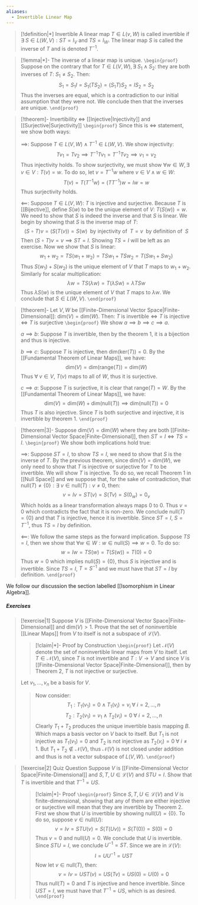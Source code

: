 ```yaml
---
aliases:
  - Invertible Linear Map
---
```


>[!definition|*] Invertible
>A linear map $T \in L(v,W)$ is called invertible if $\exists \; S \in L(W,V): ST = I_V$  and $TS = I_W$. The linear map $S$ is called the inverse of $T$ and is denoted $T^{-1}$.

>[!lemma|*]- The inverse of a linear map is unique.
>`\begin{proof}` Suppose on the contrary that for $T \in L(V,W), \exists \; S_1 \; \land \; S_2:$ they are both inverses of $T$: $S_1 \ne S_2$. Then: $$S_1 = S_1I = S_1(TS_2) = (S_1T)S_2 = IS_2 = S_2$$Thus the inverses are equal, which is a contradiction to our initial assumption that they were not. We conclude then that the inverses are unique. 
> `\end{proof}`

>[!theorem]- Invertibility $\iff$ [[Injective|Injectivity]] and [[Surjective|Surjectivity]]
>`\begin{proof}`  Since this is $\iff$ statement, we show both ways:
>
>$\implies$: Suppose $T \in L(V,W) \; \land \; T^{-1} \in L(W,V)$. We show injectivity: $$Tv_1 = Tv_2 \implies T^{-1}Tv_1 = T^{-1}Tv_2 \implies v_1= v_2$$
>Thus injectivity holds. To show surjectivity, we must show $\forall w \in W, \exists \; v \in V: T(v) = w$. To do so, let $v = T^{-1}w$ where $v \in V \; \land \; w \in W$: $$T(v)=T(T^{-1}w) = (TT^{-1})w = Iw = w$$
>Thus surjectivity holds.
>
>$\impliedby$: Suppose $T \in L(V,W)$: $T$ is injective and surjective. Because $T$ is [[Bijective]], define $S(w)$ to be the unique element of $V$: $T(S(w)) = w$. We need to show that $S$ is indeed the inverse and that $S$ is linear. We begin by showing that $S$ is the inverse map of $T$:$$(S\circ T)v = (S(T(v)) = S(w) \;\:\text{by injectivity of}\;\:T = v \;\:\text{by definition of}\;\:S$$
>Then $(S \circ T)v = v \implies ST = I$. Showing $TS = I$ will be left as an exercise. Now we show that $S$ is linear: $$w_1+w_2 = TS(w_1+w_2) = TSw_1 + TSw_2 = T(Sw_1 + Sw_2)$$Thus $S(w_1) + S(w_2)$ is the unique element of $V$ that $T$ maps to $w_1 + w_2$.
>Similarly for scalar multiplication: $$\lambda w= TS(\lambda w) = T(\lambda Sw) = \lambda TSw$$
>Thus $\lambda S(w)$ is the unique element of $V$ that $T$ maps to $\lambda w$. We conclude that $S \in L(W,V)$. 
>`\end{proof}`

>[!theorem]- Let $V,W$ be [[Finite-Dimensional Vector Space|Finite-Dimensional]]: $\text{dim}(V) = \text{dim}(W)$. Then: $T \; \text{is invertible} \iff T \; \text{is injective} \iff T \; \text{is surjective}$
>`\begin{proof}` We show $a \implies b \implies c \implies a$.
>
>$a \implies b$: Suppose $T$ is invertible, then by the theorem 1, it is a bijection and thus is injective.
>
>$b \implies c$: Suppose $T$ is injective, then $\text{dim}(\text{ker}(T)) = 0$. By the [[Fundamental Theorem of Linear Maps]], we have: $$\text{dim}(V) = \text{dim}(\text{range}(T)) = \text{dim}(W)$$Thus $\forall \; v \in V$, $T(v)$ maps to all of $W$, thus it is surjective.
>
>$c \implies a$: Suppose $T$ is surjective, it is clear that $\text{range}(T) = W$. By the [[Fundamental Theorem of Linear Maps]], we have: $$\text{dim}(V) = \text{dim}(W) + \text{dim}(\text{null}(T)) \implies \text{dim}(\text{null}(T)) = 0$$
>Thus $T$ is also injective. Since $T$ is both surjective and injective, it is invertible by theorem 1.
> `\end{proof}`

>[!theorem|3]- Suppose $\text{dim}(V) = \text{dim}(W)$ where they are both [[Finite-Dimensional Vector Space|Finite-Dimensional]], then $ST = I \iff TS = I$.
>`\begin{proof}` We show both implications hold true:
>
>$\implies$: Suppose $ST = I$, to show $TS = I$, we need to show that $S$ is the inverse of $T$. By the previous theorem, since $\text{dim}(V) = \text{dim}(W)$, we only need to show that $T$ is injective or surjective for $T$ to be invertible. We will show $T$ is injective. 
>To do so, we recall Theorem 1 in [[Null Space]] and we suppose that, for the sake of contradiction, that $\text{null}(T) \ne \{0\}: \exists \: v \in \text{null}(T): v \ne 0$, then: $$v = Iv = ST(v) = S(Tv) = S(0_w) = 0_v$$Which holds as a linear transformation always maps $0$ to $0$. Thus $v = 0$ which contradicts the fact that it is non-zero. We conclude $\text{null}(T) = \{0\}$ and that $T$ is injective, hence it is invertible. Since $ST = I$, $S = T^{-1}$, thus $TS = I$ by definition.
>
>$\impliedby$: We follow the same steps as the forward implication. Suppose $TS = I$, then we show that $\forall w \in W : w \in \text{null}(S) \implies w =0$. To do so: $$w = Iw = TS(w) = T(S(w)) = T(0) = 0$$Thus $w = 0$ which implies $\text{null}(S) = \{0\}$, thus $S$ is injective and is invertible. Since $TS = I$, $T = S^{-1}$ and we must have that $ST = I$ by definition.
> `\end{proof}` 

We follow our discussion the section labelled [[Isomorphism in Linear Algebra]].

##### Exercises
>[!exercise|1]
>Suppose $V$ is [[Finite-Dimensional Vector Space|Finite-Dimensional]] and $\text{dim}(V) >1$. Prove that the set of noninvertible [[Linear Maps]] from $V$ to itself is not a subspace of $\mathcal L(V)$.
>>[!claim|*]- Proof by Construction
>>`\begin{proof}` Let $\mathcal N(V)$ denote the set of noninvertible linear maps from $V$ to itself. Let $T \in \mathcal N(V)$, since $T$ is not invertible and $T: V \rightarrow V$ and since $V$ is [[Finite-Dimensional Vector Space|Finite-Dimensional]], then by Theorem 2, $T$ is not injective or surjective. 
>>
>Let $v_1, \dots, v_n$ be a basis for $V$.
>>Now consider: $$T_1 : T_1(v_1) = 0 \; \land \; T_1(v_i) = v_i \; \forall \: i = 2,\dots,n$$$$T_2 : T_2(v_1) = v_1 \; \land \; T_2(v_i) = 0 \; \forall \: i = 2,\dots,n$$Clearly $T_1 + T_2$ produces the unique invertible basis mapping $B$. Which maps a basis vector on $V$ back to itself. But $T_1$ is not injective as $T_1(v_1) = 0$ and $T_2$ is not injective as $T_2(v_i) = 0 \; \forall \: i \ne 1$. But $T_1 + T_2 \not\in \mathcal N(V)$, thus $\mathcal N(V)$ is not closed under addition and thus is not a vector subspace of $L(V,W)$.
>> `\end{proof}`

>[!exercise|2] Quiz Question
>Suppose $V$ is [[Finite-Dimensional Vector Space|Finite-Dimensional]] and $S,T,U \in \mathcal{L}(V)$ and $STU = I$. Show that $T$ is invertible and that $T^{-1} = US$. 
>>[!claim|*]- Proof
>>`\begin{proof}` Since $S,T,U \in \mathcal{L}(V)$ and $V$ is finite-dimensional, showing that any of them are either injective or surjective will mean that they are invertible by Theorem 2. First we show that $U$ is invertible by showing $\text{null}(U) = \{0\}$. To do so, suppose $v \in \text{null}(U)$: $$v = Iv = STU(v) = S(T(Uv)) = S(T(0)) = S(0) = 0$$Thus $v =0$ and $\text{null}(U) = 0$. We conclude that $U$ is invertible. Since $STU = I$, we conclude $U^{-1} = ST$. Since we are in $\mathcal{L}(V)$: $$I = UU^{-1} = UST$$Now let $v \in \text{null}(T)$, then: $$v = Iv = UST(v) = US(Tv) = US(0) = U(0) = 0$$Thus $\text{null}(T) = 0$ and $T$ is injective and hence invertible. Since $UST = I$, we must have that $T^{-1} = US$, which is as desired.
>> `\end{proof}`



